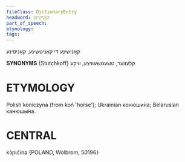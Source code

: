```yaml
---
fileClass: DictionaryEntry
headword: קאָנישינע
part_of_speech: 
etymology: 
tags: 
---
```

קאָנישינע
די
קאָניטשינע, קאָניסינע

𝐒𝐘𝐍𝐎𝐍𝐘𝐌𝐒 {Stutchkoff}
קלעווער, טשעטשעוויצע, וויקע

ETYMOLOGY
===========
Polish koniczyna (from koń 'horse'); Ukrainian конюши́на; Belarusian канюшы́на. 

CENTRAL
========

kɔ̀ɲɩčɩ́nə {POLAND, Wolbrom, 50196}
